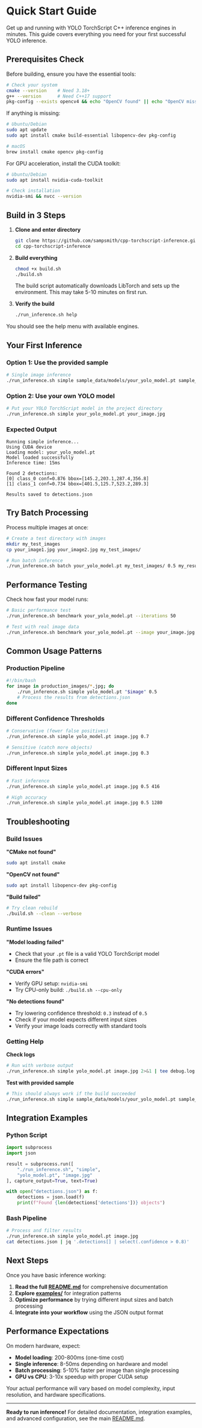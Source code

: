 # Quick Start Guide

Get up and running with YOLO TorchScript C++ inference engines in minutes. This guide covers everything you need for your first successful YOLO inference.

## Prerequisites Check

Before building, ensure you have the essential tools:

```bash
# Check your system
cmake --version    # Need 3.18+
g++ --version      # Need C++17 support
pkg-config --exists opencv4 && echo "OpenCV found" || echo "OpenCV missing"
```

If anything is missing:

```bash
# Ubuntu/Debian
sudo apt update
sudo apt install cmake build-essential libopencv-dev pkg-config

# macOS
brew install cmake opencv pkg-config
```

For GPU acceleration, install the CUDA toolkit:
```bash
# Ubuntu/Debian  
sudo apt install nvidia-cuda-toolkit

# Check installation
nvidia-smi && nvcc --version
```

## Build in 3 Steps

1. **Clone and enter directory**
   ```bash
   git clone https://github.com/sampsmith/cpp-torchscript-inference.git
   cd cpp-torchscript-inference
   ```

2. **Build everything**
   ```bash
   chmod +x build.sh
   ./build.sh
   ```
   
   The build script automatically downloads LibTorch and sets up the environment. This may take 5-10 minutes on first run.

3. **Verify the build**
   ```bash
   ./run_inference.sh help
   ```

You should see the help menu with available engines.

## Your First Inference

### Option 1: Use the provided sample
```bash
# Single image inference
./run_inference.sh simple sample_data/models/your_yolo_model.pt sample_data/images/test.jpg
```

### Option 2: Use your own YOLO model
```bash
# Put your YOLO TorchScript model in the project directory
./run_inference.sh simple your_yolo_model.pt your_image.jpg
```

### Expected Output
```
Running simple inference...
Using CUDA device
Loading model: your_yolo_model.pt  
Model loaded successfully
Inference time: 15ms

Found 2 detections:
[0] class_0 conf=0.876 bbox=[145.2,203.1,287.4,356.8]
[1] class_1 conf=0.734 bbox=[401.5,125.7,523.2,289.3]

Results saved to detections.json
```

## Try Batch Processing

Process multiple images at once:

```bash
# Create a test directory with images
mkdir my_test_images
cp your_image1.jpg your_image2.jpg my_test_images/

# Run batch inference
./run_inference.sh batch your_yolo_model.pt my_test_images/ 0.5 my_results.json
```

## Performance Testing

Check how fast your model runs:

```bash
# Basic performance test
./run_inference.sh benchmark your_yolo_model.pt --iterations 50

# Test with real image data
./run_inference.sh benchmark your_yolo_model.pt --image your_image.jpg
```

## Common Usage Patterns

### Production Pipeline
```bash
#!/bin/bash
for image in production_images/*.jpg; do
    ./run_inference.sh simple yolo_model.pt "$image" 0.5
    # Process the results from detections.json
done
```

### Different Confidence Thresholds
```bash
# Conservative (fewer false positives)
./run_inference.sh simple yolo_model.pt image.jpg 0.7

# Sensitive (catch more objects)  
./run_inference.sh simple yolo_model.pt image.jpg 0.3
```

### Different Input Sizes
```bash
# Fast inference
./run_inference.sh simple yolo_model.pt image.jpg 0.5 416

# High accuracy
./run_inference.sh simple yolo_model.pt image.jpg 0.5 1280
```

## Troubleshooting

### Build Issues

**"CMake not found"**
```bash
sudo apt install cmake
```

**"OpenCV not found"**  
```bash
sudo apt install libopencv-dev pkg-config
```

**"Build failed"**
```bash
# Try clean rebuild
./build.sh --clean --verbose
```

### Runtime Issues

**"Model loading failed"**
- Check that your `.pt` file is a valid YOLO TorchScript model
- Ensure the file path is correct

**"CUDA errors"**  
- Verify GPU setup: `nvidia-smi`
- Try CPU-only build: `./build.sh --cpu-only`

**"No detections found"**
- Try lowering confidence threshold: `0.3` instead of `0.5`
- Check if your model expects different input sizes
- Verify your image loads correctly with standard tools

### Getting Help

**Check logs**
```bash
# Run with verbose output
./run_inference.sh simple yolo_model.pt image.jpg 2>&1 | tee debug.log
```

**Test with provided sample**
```bash
# This should always work if the build succeeded
./run_inference.sh simple sample_data/models/your_yolo_model.pt sample_data/images/test.jpg
```

## Integration Examples

### Python Script
```python
import subprocess
import json

result = subprocess.run([
    "./run_inference.sh", "simple", 
    "yolo_model.pt", "image.jpg"
], capture_output=True, text=True)

with open("detections.json") as f:
    detections = json.load(f)
    print(f"Found {len(detections['detections'])} objects")
```

### Bash Pipeline
```bash
# Process and filter results
./run_inference.sh simple yolo_model.pt image.jpg
cat detections.json | jq '.detections[] | select(.confidence > 0.8)'
```

## Next Steps

Once you have basic inference working:

1. **Read the full [README.md](README.md)** for comprehensive documentation
2. **Explore [examples/](examples/)** for integration patterns
3. **Optimize performance** by trying different input sizes and batch processing
4. **Integrate into your workflow** using the JSON output format

## Performance Expectations

On modern hardware, expect:

- **Model loading**: 200-800ms (one-time cost)
- **Single inference**: 8-50ms depending on hardware and model
- **Batch processing**: 5-10% faster per image than single processing
- **GPU vs CPU**: 3-10x speedup with proper CUDA setup

Your actual performance will vary based on model complexity, input resolution, and hardware specifications.

---

**Ready to run inference!** For detailed documentation, integration examples, and advanced configuration, see the main [README.md](README.md).